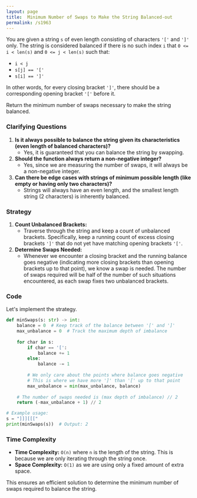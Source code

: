 ```yaml
---
layout: page
title:  Minimum Number of Swaps to Make the String Balanced-out
permalink: /s1963
---
```

You are given a string `s` of even length consisting of characters `'['` and `']'` only. The string is considered balanced if there is no such index `i` that `0 <= i < len(s)` and `0 <= j < len(s)` such that:
- `i < j`
- `s[j] == '['`
- `s[i] == ']'`

In other words, for every closing bracket `']'`, there should be a corresponding opening bracket `'['` before it.

Return the minimum number of swaps necessary to make the string balanced.

### Clarifying Questions
1. **Is it always possible to balance the string given its characteristics (even length of balanced characters)?**
   - Yes, it is guaranteed that you can balance the string by swapping.
2. **Should the function always return a non-negative integer?**
   - Yes, since we are measuring the number of swaps, it will always be a non-negative integer.
3. **Can there be edge cases with strings of minimum possible length (like empty or having only two characters)?**
   - Strings will always have an even length, and the smallest length string (2 characters) is inherently balanced.

### Strategy
1. **Count Unbalanced Brackets:**
   - Traverse through the string and keep a count of unbalanced brackets. Specifically, keep a running count of excess closing brackets `']'` that do not yet have matching opening brackets `'['`.
2. **Determine Swaps Needed:**
   - Whenever we encounter a closing bracket and the running balance goes negative (indicating more closing brackets than opening brackets up to that point), we know a swap is needed. The number of swaps required will be half of the number of such situations encountered, as each swap fixes two unbalanced brackets.

### Code
Let's implement the strategy.

```python
def minSwaps(s: str) -> int:
    balance = 0  # Keep track of the balance between '[' and ']'
    max_unbalance = 0  # Track the maximum depth of imbalance
    
    for char in s:
        if char == '[':
            balance += 1
        else:
            balance -= 1
        
        # We only care about the points where balance goes negative
        # This is where we have more ']' than '[' up to that point
        max_unbalance = min(max_unbalance, balance)
    
    # The number of swaps needed is (max depth of imbalance) // 2
    return (-max_unbalance + 1) // 2

# Example usage:
s = "]]][[["
print(minSwaps(s))  # Output: 2
```

### Time Complexity
- **Time Complexity:** `O(n)` where `n` is the length of the string. This is because we are only iterating through the string once.
- **Space Complexity:** `O(1)` as we are using only a fixed amount of extra space.

This ensures an efficient solution to determine the minimum number of swaps required to balance the string.